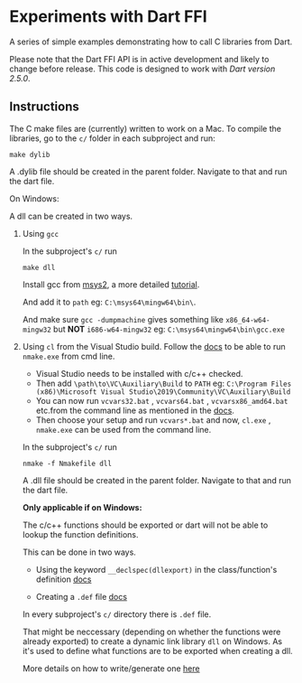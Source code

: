 # Experiments with Dart FFI

A series of simple examples demonstrating how to call C libraries from Dart.

Please note that the Dart FFI API is in active development and likely to change
before release. This code is designed to work with *Dart version 2.5.0*.

## Instructions

The C make files are (currently) written to work on a Mac. To compile the
libraries, go to the `c/` folder in each subproject and run:

``` shell
make dylib
```

A .dylib file should be created in the parent folder. Navigate to that and run
the dart file.

On Windows:

A dll can be created in two ways.

1. Using `gcc`

    In the subproject's `c/` run

    ```shell
    make dll
    ```

    Install gcc from [msys2](https://www.msys2.org/), a more detailed [tutorial](https://github.com/orlp/dev-on-windows/wiki/Installing-GCC--&-MSYS2).

    And add it to `path` eg: `C:\msys64\mingw64\bin\`.

    And make sure `gcc -dumpmachine` gives something like `x86_64-w64-mingw32` but **NOT** `i686-w64-mingw32`
    eg: `C:\msys64\mingw64\bin\gcc.exe`


2. Using `cl` from the Visual Studio build.
    Follow the [docs](https://docs.microsoft.com/en-us/cpp/build/building-on-the-command-line?view=vs-2019) to be able to run `nmake.exe` from cmd line.

    * Visual Studio needs to be installed with c/c++ checked.
    * Then add `\path\to\VC\Auxiliary\Build` to `PATH` eg: `C:\Program Files (x86)\Microsoft Visual Studio\2019\Community\VC\Auxiliary\Build` 
    * You can now run `vcvars32.bat` , `vcvars64.bat` , `vcvarsx86_amd64.bat` etc.from the command line as mentioned in the [docs](https://docs.microsoft.com/en-us/cpp/build/building-on-the-command-line?view=vs-2019#developer_command_file_locations).
    * Then choose your setup and run `vcvars*.bat` and now, `cl.exe` , `nmake.exe` can be used from the command line.

    In the subproject's `c/` run

    ``` shell
    nmake -f Nmakefile dll
    ```

    A .dll file should be created in the parent folder. Navigate to that and run
    the dart file.

    **Only applicable if on Windows:**

    The c/c++ functions should be exported or dart will not be able to lookup the function definitions.

    This can be done in two ways.

    * Using the keyword `__declspec(dllexport)` in the class/function's definition [docs](https://docs.microsoft.com/en-us/cpp/build/exporting-from-a-dll-using-declspec-dllexport?redirectedfrom=MSDN&view=vs-2019)

    * Creating a `.def` file [docs](https://msdn.microsoft.com/en-us/library/d91k01sh.aspx)

    In every subproject's `c/` directory there is `.def` file.

    That might be neccessary (depending on whether the functions were already exported) to create a dynamic link library `dll` on Windows. As it's used to define what functions are to be exported when creating a dll.

    More details on how to write/generate one [here](https://stackoverflow.com/a/32284832/8608146)

